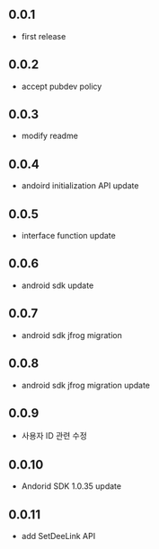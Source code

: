 ## 0.0.1

* first release

## 0.0.2

* accept pubdev policy 

## 0.0.3

* modify readme

## 0.0.4

* andoird initialization API update

## 0.0.5

* interface function update

## 0.0.6

* android sdk update

## 0.0.7

* android sdk jfrog migration

## 0.0.8

* android sdk jfrog migration update

## 0.0.9

* 사용자 ID 관련 수정


## 0.0.10

* Andorid SDK 1.0.35 update

## 0.0.11

* add SetDeeLink API
